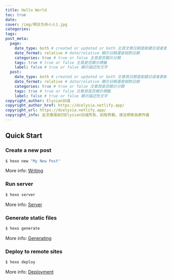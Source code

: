 ```yaml
---
title: Hello World
toc: true
date: 
cover: /img/明日方舟小人1.jpg
categories:
tags:
post_meta:
  page:
    date_type: both # created or updated or both 主頁文章日期是創建日或者更新日或都顯示
    date_format: relative # date/relative 顯示日期還是相對日期
    categories: true # true or false 主頁是否顯示分類
    tags: true # true or false 主頁是否顯示標籤
    label: false # true or false 顯示描述性文字
  post:
    date_type: both # created or updated or both 文章頁日期是創建日或者更新日或都顯示
    date_format: relative # date/relative 顯示日期還是相對日期
    categories: true # true or false 文章頁是否顯示分類
    tags: true # true or false 文章頁是否顯示標籤
    label: false # true or false 顯示描述性文字
copyright_author: Elysian剑彧
copyright_author_href: https://dcelysia.netlify.app/
copyright_url: https://dcelysia.netlify.app/
copyright_info: 此文章版权归Elysian剑彧所有，如有转载，请注明来自原作者
---
```




## Quick Start

### Create a new post

``` bash
$ hexo new "My New Post"
```

More info: [Writing](https://hexo.io/docs/writing.html)

### Run server

``` bash
$ hexo server
```

More info: [Server](https://hexo.io/docs/server.html)

### Generate static files

``` bash
$ hexo generate
```

More info: [Generating](https://hexo.io/docs/generating.html)

### Deploy to remote sites

``` bash
$ hexo deploy
```

More info: [Deployment](https://hexo.io/docs/one-command-deployment.html)
